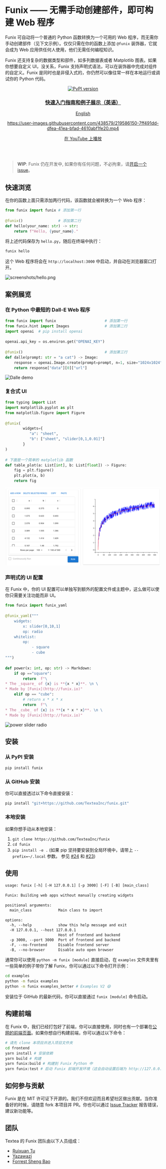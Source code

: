 # Funix —— 无需手动创建部件，即可构建 Web 程序

Funix 可自动将一个普通的 Python 函数转换为一个可用的 Web 程序，而无需你手动创建部件（见下文示例）。仅仅只需在你的函数上添加 `@funix` 装饰器，它就会成为 Web 应用供任何人使用，他们无需任何编程知识。

Funix 还支持复杂的数据类型和部件，如多列数据表或者 Matplotlib 图表。如果你想要自定义 UI，没关系，Funix 支持声明式语法，可以在装饰器中完成对组件的自定义。Funix 是同时也是非侵入式的，你仍然可以像往常一样在本地运行或调试你的 Python 代码。

<div align="center">

[![PyPI version](https://badge.fury.io/py/funix.svg)](https://badge.fury.io/py/funix)

<h3><a href="https://github.com/TexteaInc/funix-doc/blob/main/QuickStart.md">快速入门指南和例子展示（英语）</a>  </h3>

[English](README.md)

https://user-images.githubusercontent.com/438579/219586150-7ff491dd-dfea-41ea-bfad-4610abf1fe20.mp4

<a href="https://www.youtube.com/watch?v=UGp5gbR8f3c">在 YouTube 上播放</a>

<br /><br />

</div>


> **WIP**: Funix 仍在开发中, 如果你有任何问题，不必拘束，请[开启一个 issue](https://github.com/TexteaInc/funix/issues/new)。

## 快速浏览

在你的函数上面只需添加两行代码，该函数就会被转换为一个 Web 程序：

```python
from funix import funix # 添加第一行

@funix()                # 添加第二行
def hello(your_name: str) -> str:
    return f"Hello, {your_name}."
```

将上述代码保存为 `hello.py`，随后在终端中执行：

```bash
funix hello
```

这个 Web 程序将会在 `http://localhost:3000` 中启动，并自动在浏览器窗口打开。

![screenshots/hello.png](https://github.com/TexteaInc/funix-doc/raw/main/screenshots/hello.png)

## 案例展览

### 在 Python 中最短的 Dall-E Web 程序

```python
from funix import funix                      # 添加第一行
from funix.hint import Images                # 添加第二行
import openai  # pip install openai

openai.api_key = os.environ.get("OPENAI_KEY")

@funix()                                     # 添加第三行
def dalle(prompt: str = "a cat") -> Image:
    response = openai.Image.create(prompt=prompt, n=1, size="1024x1024")
    return response["data"][0]["url"]
```

![Dalle demo](https://github.com/TexteaInc/funix-doc/raw/main/screenshots/dalle.jpg)

### 复合式 UI

```python
from typing import List
import matplotlib.pyplot as plt
from matplotlib.figure import Figure

@funix(
        widgets={
           "a": "sheet",
           "b": ["sheet", "slider[0,1,0.01]"]
        }
)

# 下面是一个简单的 matplotlib 函数
def table_plot(a: List[int], b: List[float]) -> Figure:
    fig = plt.figure()
    plt.plot(a, b)
    return fig
```

![table plot demo static](https://github.com/TexteaInc/funix-doc/raw/main/screenshots/table_plot.png)


### 声明式的 UI 配置

在 Funix 中，你的 UI 配置可以单独写到额外的配置文件或主题中，这么做可以使你只需要关注功能而非 UI。

```python
from funix import funix_yaml

@funix_yaml("""
    widgets:
        x: slider[0,10,1]
        op: radio
    whitelist:
        op:
            - square
            - cube
""")

def power(x: int, op: str) -> Markdown:
    if op =="square":
        return  f"\
* The _square_ of {x} is **{x * x}**. \n \
* Made by [Funix](http://funix.io)"
    elif op == "cube":
        # return x * x * x
        return  f"\
* The _cube_ of {x} is **{x * x * x}**. \n \
* Made by [Funix](http://funix.io)"
```

![power slider radio](https://github.com/TexteaInc/funix-doc/raw/main/screenshots/power_slider_radio.png)

## 安装

### 从 PyPI 安装

```bash
pip install funix
```

### 从 GitHub 安装

你可以直接透过以下命令直接安装：

```bash
pip install "git+https://github.com/TexteaInc/funix.git"
```

### 本地安装

如果你想手动从本地安装：

1. `git clone https://github.com/TexteaInc/funix`
2. `cd funix`
3. `pip install -e .` (如果 pip 坚持要安装到全局环境中，请带上 `--prefix=~/.local` 参数。 参见 [#24](https://github.com/TexteaInc/funix/issues/24) 和 [#23](https://github.com/TexteaInc/funix/issues/23))


## 使用

```text
usage: funix [-h] [-H 127.0.0.1] [-p 3000] [-F] [-B] [main_class]

Funix: Building web apps without manually creating widgets

positional arguments:
  main_class            Main class to import

options:
  -h, --help            show this help message and exit
  -H 127.0.0.1, --host 127.0.0.1
                        Host of frontend and backend
  -p 3000, --port 3000  Port of frontend and backend
  -F, --no-frontend     Disable frontend server
  -B, --no-browser      Disable auto open browser
```

通常你可以使用 `python -m funix [module]` 直接启动，在 `examples` 文件夹里有一些简单的例子带你了解 Funix，你可以通过以下命令打开示例：

```bash
cd examples
python -m funix examples
python -m funix examples_better # Examples V2 😄
```

安装位于 GitHub 的最新代码，你可以直接通过 `funix [module]` 命令启动。

## 构建前端

在 Funix 中，我们已经打包好了前端，你可以直接使用，同时也有一个部署在[公网的前端页面](https://funix.vercel.app/)。如果你想自行构建前端，你可以通过以下命令：

```bash
# 请先 clone 本项目并进入项目文件夹
cd frontend
yarn install # 安装依赖
yarn build # 构建
yarn funix:build # 构建到 Funix Python 中
yarn funix:test # 启动 Funix 前端开发环境（这会自动设置后端为 http://127.0.0.1:8080）
```

## 如何参与贡献

Funix 是在 MIT 许可证下开源的。我们不但欢迎而且希望社区做出贡献。当你准备好的时候，请随意 fork 本项目并 PR。你也可以通过 [Issue Tracker](https://github.com/TexteaInc/funix/issues/new) 报告错误，建议新功能等。

## 团队

Textea 的 Funix 团队由以下人员组成：

* [Ruixuan Tu](https://github.com/Turx)
* [Yazawazi](https://github.com/Yazawazi)
* [Forrest Sheng Bao](https://forrestbao.github.io/)
